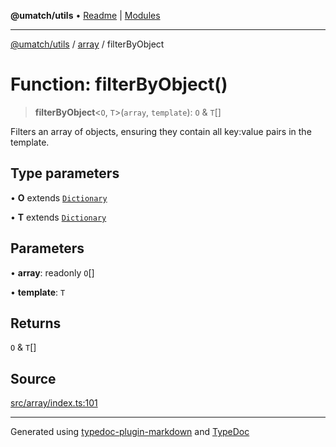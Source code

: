 **@umatch/utils** • [Readme](../../index.md) \| [Modules](../../modules.md)

***

[@umatch/utils](../../modules.md) / [array](../index.md) / filterByObject

# Function: filterByObject()

> **filterByObject**\<`O`, `T`\>(`array`, `template`): `O` & `T`[]

Filters an array of objects, ensuring they contain all key:value
pairs in the template.

## Type parameters

• **O** extends [`Dictionary`](../../index/type-aliases/Dictionary.md)

• **T** extends [`Dictionary`](../../index/type-aliases/Dictionary.md)

## Parameters

• **array**: readonly `O`[]

• **template**: `T`

## Returns

`O` & `T`[]

## Source

[src/array/index.ts:101](https://github.com/umatch-oficial/utils/blob/ed8915b/src/array/index.ts#L101)

***

Generated using [typedoc-plugin-markdown](https://www.npmjs.com/package/typedoc-plugin-markdown) and [TypeDoc](https://typedoc.org/)
